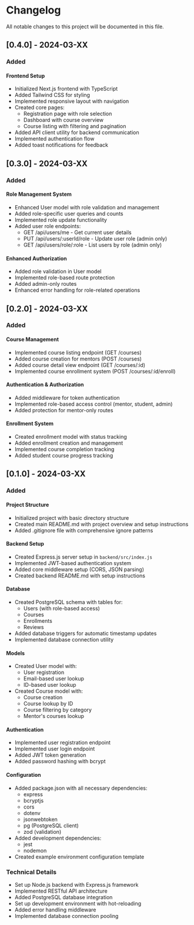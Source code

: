 # Changelog

All notable changes to this project will be documented in this file.

## [0.4.0] - 2024-03-XX

### Added

#### Frontend Setup
- Initialized Next.js frontend with TypeScript
- Added Tailwind CSS for styling
- Implemented responsive layout with navigation
- Created core pages:
  - Registration page with role selection
  - Dashboard with course overview
  - Course listing with filtering and pagination
- Added API client utility for backend communication
- Implemented authentication flow
- Added toast notifications for feedback

## [0.3.0] - 2024-03-XX

### Added

#### Role Management System
- Enhanced User model with role validation and management
- Added role-specific user queries and counts
- Implemented role update functionality
- Added user role endpoints:
  - GET /api/users/me - Get current user details
  - PUT /api/users/:userId/role - Update user role (admin only)
  - GET /api/users/role/:role - List users by role (admin only)

#### Enhanced Authorization
- Added role validation in User model
- Implemented role-based route protection
- Added admin-only routes
- Enhanced error handling for role-related operations

## [0.2.0] - 2024-03-XX

### Added

#### Course Management
- Implemented course listing endpoint (GET /courses)
- Added course creation for mentors (POST /courses)
- Added course detail view endpoint (GET /courses/:id)
- Implemented course enrollment system (POST /courses/:id/enroll)

#### Authentication & Authorization
- Added middleware for token authentication
- Implemented role-based access control (mentor, student, admin)
- Added protection for mentor-only routes

#### Enrollment System
- Created enrollment model with status tracking
- Added enrollment creation and management
- Implemented course completion tracking
- Added student course progress tracking

## [0.1.0] - 2024-03-XX

### Added

#### Project Structure
- Initialized project with basic directory structure
- Created main README.md with project overview and setup instructions
- Added .gitignore file with comprehensive ignore patterns

#### Backend Setup
- Created Express.js server setup in `backend/src/index.js`
- Implemented JWT-based authentication system
- Added core middleware setup (CORS, JSON parsing)
- Created backend README.md with setup instructions

#### Database
- Created PostgreSQL schema with tables for:
  - Users (with role-based access)
  - Courses
  - Enrollments
  - Reviews
- Added database triggers for automatic timestamp updates
- Implemented database connection utility

#### Models
- Created User model with:
  - User registration
  - Email-based user lookup
  - ID-based user lookup
- Created Course model with:
  - Course creation
  - Course lookup by ID
  - Course filtering by category
  - Mentor's courses lookup

#### Authentication
- Implemented user registration endpoint
- Implemented user login endpoint
- Added JWT token generation
- Added password hashing with bcrypt

#### Configuration
- Added package.json with all necessary dependencies:
  - express
  - bcryptjs
  - cors
  - dotenv
  - jsonwebtoken
  - pg (PostgreSQL client)
  - zod (validation)
- Added development dependencies:
  - jest
  - nodemon
- Created example environment configuration template

### Technical Details
- Set up Node.js backend with Express.js framework
- Implemented RESTful API architecture
- Added PostgreSQL database integration
- Set up development environment with hot-reloading
- Added error handling middleware
- Implemented database connection pooling 